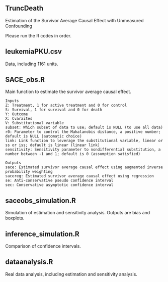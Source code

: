 ## TruncDeath
Estimation of the Survivor Average Causal Effect with Unmeasured Confounding

Please run the R codes in order.

## leukemiaPKU.csv
Data, including 1161 units.

## SACE_obs.R
Main function to estimate the survivor average causal effect.

    Inputs
    Z: Treatment, 1 for active treatment and 0 for control
    S: Survival, 1 for survival and 0 for death
    Y: Outcome
    X: Cvaraites
    V: Substitutional variable
    subset: Which subset of data to use; default is NULL (to use all data)
    r0: Parameter to control the Mahalanobis distance, a positive number; default is NULL (automatic choice)
    link: Link function to leverage the substitutional variable, linear or ss or iss; default is linear (linear link)
    sensitivity: Sensitivity parameter to nondifferential substitution, a number between -1 and 1; default is 0 (assumption satisfied)
    
    Outputs
    sace: Estimated survivor average causal effect using augmented inverse probability weighting
    sacereg: Estimated survivor average causal effect using regression
    se: Anti-conservative pseudo confidence interval
    sec: Conservative asymptotic confidence interval

## saceobs_simulation.R
Simulation of estimation and sensitivity analysis. Outputs are bias and boxplots.

## inference_simulation.R
Comparison of confidence intervals.

## dataanalysis.R
Real data analysis, including estimation and sensitivity analysis.
